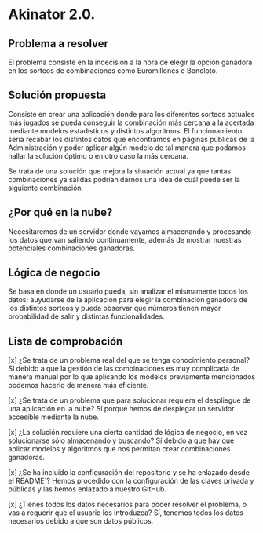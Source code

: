 # Akinator 2.0.

## Problema a resolver
El problema consiste en la indecisión a la hora de elegir la opción ganadora en los sorteos de combinaciones como Euromillones o Bonoloto.

## Solución propuesta
Consiste en crear una aplicación donde para los diferentes sorteos actuales más jugados se pueda conseguir la combinación más cercana a la acertada mediante modelos estadísticos y distintos algoritmos. El funcionamiento sería recabar los distintos datos que encontramos en páginas públicas de la Administración y poder aplicar algún modelo de tal manera que podamos hallar la solución óptimo o en otro caso la más cercana.

Se trata de una solución que mejora la situación actual ya que tantas combinaciones ya salidas podrían darnos una idea de cuál puede ser la siguiente combinación.

## ¿Por qué en la nube?
Necesitaremos de un servidor donde vayamos almacenando y procesando los datos que van saliendo continuamente, además de mostrar nuestras potenciales combinaciones ganadoras.

## Lógica de negocio
Se basa en donde un usuario pueda, sin analizar él mismamente todos los datos; auyudarse de la aplicación para elegir la combinación ganadora de los distintos sorteos y pueda observar que números tienen mayor probabilidad de salir y distintas funcionalidades.

## Lista de comprobación

[x] ¿Se trata de un problema real del que se tenga conocimiento personal?
Sí debido a que la gestión de las combinaciones es muy complicada de manera manual por lo que aplicando los modelos previamente mencionados podemos hacerlo de manera más eficiente.

[x] ¿Se trata de un problema que para solucionar requiera el despliegue de una aplicación en la nube?
Sí porque hemos de desplegar un servidor accesible mediante la nube.
   
[x] ¿La solución requiere una cierta cantidad de lógica de negocio, en vez solucionarse sólo almacenando y buscando?
Sí debido a que hay que aplicar modelos y algoritmos que nos permitan crear combinaciones ganadoras.

[x] ¿Se ha incluído la configuración del repositorio y se ha enlazado desde el README`?
Hemos procedido con la configuración de las claves privada y públicas y las hemos enlazado a nuestro GitHub.

[x] ¿Tienes todos los datos necesarios para poder resolver el problema, o vas a requerir que el usuario los introduzca?
Sí, tenemos todos los datos necesarios debido a que son datos públicos.
